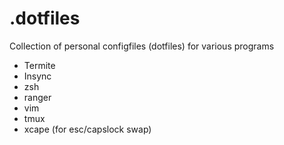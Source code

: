 # .dotfiles
Collection of personal configfiles (dotfiles) for various programs

* Termite
* Insync
* zsh
* ranger
* vim
* tmux
* xcape (for esc/capslock swap)

